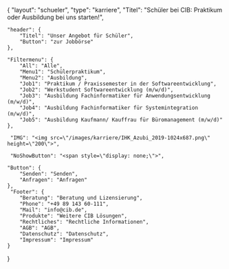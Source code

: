 {
	"layout": "schueler",
    "type": "karriere",
    "Titel": "Schüler bei CIB: Praktikum oder Ausbildung bei uns starten!",


    "header": {
        "Titel": "Unser Angebot für Schüler",
        "Button": "zur Jobbörse"
    },

    "Filtermenu": {
        "All": "Alle",
        "Menu1": "Schülerpraktikum",
        "Menu2": "Ausbildung",
        "Job1": "Praktikum / Praxissemester in der Softwareentwicklung",
        "Job2": "Werkstudent Softwareentwicklung (m/w/d)",
        "Job3": "Ausbildung Fachinformatiker für Anwendungsentwicklung (m/w/d)",
        "Job4": "Ausbildung Fachinformatiker für Systemintegration (m/w/d)",
        "Job5": "Ausbildung Kaufmann/ Kauffrau für Büromanagement (m/w/d)"
    },

     "IMG": "<img src=\"/images/karriere/IHK_Azubi_2019-1024x687.png\" height=\"200\">",

     "NoShowButton": "<span style=\"display: none;\">",

    "Button": {
        "Senden": "Senden",
        "Anfragen": "Anfragen"
    },
     "Footer": {
        "Beratung": "Beratung und Lizensierung",
        "Phone": "+49 89 143 60-111",
        "Mail": "info@cib.de",
        "Produkte": "Weitere CIB Lösungen",
        "Rechtliches": "Rechtliche Informationen",
        "AGB": "AGB",
        "Datenschutz": "Datenschutz",
        "Impressum": "Impressum"  
    }

}
